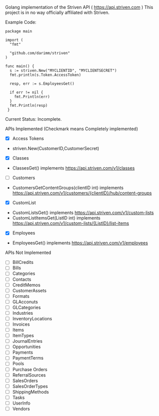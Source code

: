 Golang implementation of the Striven API ( https://api.striven.com ) 
This project is in no way officially affiliated with Striven.

Example Code: 
```
package main

import (
  "fmt"
  
  "github.com/darimm/striven"
)

func main() {
  s := striven.New("MYCLIENTID", "MYCLIENTSECRET")
  fmt.println(s.Token.AccessToken)
 
  resp, err := s.EmployeesGet()
  
  if err != nil {
    fmt.Println(err)
  }
  fmt.Println(resp)
 }
 ```

Current Status: Incomplete.

APIs Implemented (Checkmark means Completely implemented)

- [X] Access Tokens
* striven.New(CustomerID,CustomerSecret)
- [X] Classes
* ClassesGet() implements https://api.striven.com/v1/classes
- [ ] Customers
* CustomersGetContentGroups(clientID int) implements https://api.striven.com/v1/customers/{clientID}/hub/content-groups
- [X] CustomList
* CustomListsGet() implements https://api.striven.com/v1/custom-lists
* CustomListItemsGet(ListID int) implements https://api.striven.com/v1/custom-lists/{ListID}/list-items
- [X] Employees
* EmployeesGet() implements https://api.striven.com/v1/employees

APIs Not Implemented

- [ ] BillCredits
- [ ] Bills
- [ ] Categories
- [ ] Contacts
- [ ] CreditMemos
- [ ] CustomerAssets
- [ ] Formats
- [ ] GLAcconuts
- [ ] GLCategories
- [ ] Industries
- [ ] InventoryLocations
- [ ] Invoices
- [ ] Items
- [ ] ItemTypes
- [ ] JournalEntries
- [ ] Opportunities
- [ ] Payments
- [ ] PaymentTerms
- [ ] Pools
- [ ] Purchase Orders
- [ ] ReferralSources
- [ ] SalesOrders
- [ ] SalesOrderTypes
- [ ] ShippingMethods
- [ ] Tasks
- [ ] UserInfo
- [ ] Vendors
